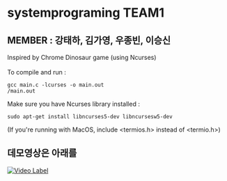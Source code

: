 # systemprograming TEAM1

## MEMBER : 강태하, 김가영, 우종빈, 이승신

Inspired by Chrome Dinosaur game (using Ncurses) \
 \
To compile and run :

    gcc main.c -lcurses -o main.out
    /main.out


Make sure you have Ncurses library installed :

    sudo apt-get install libncurses5-dev libncursesw5-dev


(If you're running with MacOS, include <termios.h> instead of <termio.h>)

## 데모영상은 아래를 
[![Video Label](http://img.youtube.com/vi/uLR1RNqJ1Mw/0.jpg)](https://youtu.be/qfIq8jTesHI)
